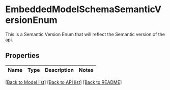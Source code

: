 # EmbeddedModelSchemaSemanticVersionEnum

This is a Semantic Version Enum that will reflect the Semantic version of the api.

## Properties
Name | Type | Description | Notes
------------ | ------------- | ------------- | -------------

[[Back to Model list]](../README.md#documentation-for-models) [[Back to API list]](../README.md#documentation-for-api-endpoints) [[Back to README]](../README.md)


